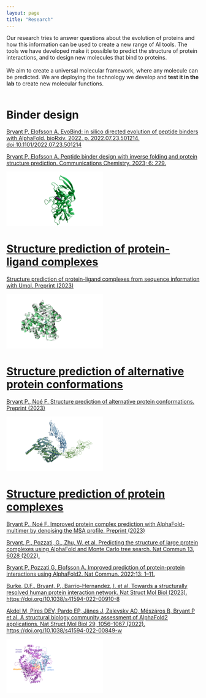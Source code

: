 ```yaml
---
layout: page
title: "Research"
---
```



Our research tries to answer questions about the evolution of proteins and how this information can be used to create a new range of AI tools.
The tools we have developed make it possible to predict the structure of protein interactions, and to design new molecules that bind to proteins.
<br>
<br>
We aim to create a universal molecular framework, where any molecule can be predicted.
We are deploying the technology we develop and **test it in the lab** to create new molecular functions.
<br>
<br>


# Binder design

<a href="https://www.biorxiv.org/content/10.1101/2022.07.23.501214v1.full.pdf"> Bryant P, Elofsson A. EvoBind: in silico directed evolution of peptide binders with AlphaFold. bioRxiv. 2022. p. 2022.07.23.501214. doi:10.1101/2022.07.23.501214

<a href="https://www.nature.com/articles/s42004-023-01029-7"> Bryant P, Elofsson A. Peptide binder design with inverse folding and protein structure prediction. Communications Chemistry. 2023; 6: 229.

<img src="./assets/binder_design.png" width="50%" height="50%"  />

<br>

# Structure prediction of protein-ligand complexes

<a href="https://www.biorxiv.org/content/10.1101/2023.11.03.565471v1"> Structure prediction of protein-ligand complexes from sequence information with Umol. Preprint (2023)

<img src="./assets/protein_ligand.png" width="50%" height="50%"  />

<br>

# Structure prediction of alternative protein conformations

<a href="https://www.biorxiv.org/content/10.1101/2023.09.25.559256v1"> Bryant P., Noé F. Structure prediction of alternative protein conformations. Preprint (2023)

<img src="./assets/alt_confs.png" width="50%" height="50%"  />

<br>

# Structure prediction of protein complexes

<a href="https://www.biorxiv.org/content/10.1101/2023.07.04.547638v1"> Bryant P., Noé F. Improved protein complex prediction with AlphaFold-multimer by denoising the MSA profile. Preprint (2023)

<a href="https://www.nature.com/articles/s41467-022-33729-4"> Bryant, P., Pozzati, G., Zhu, W. et al. Predicting the structure of large protein complexes using AlphaFold and Monte Carlo tree search. Nat Commun 13, 6028 (2022).

<a href="https://www.nature.com/articles/s41467-022-28865-w"> Bryant P, Pozzati G, Elofsson A. Improved prediction of protein-protein interactions using AlphaFold2. Nat Commun. 2022;13: 1–11.

<a href="https://www.nature.com/articles/s41594-022-00910-8 "> Burke, D.F., Bryant, P., Barrio-Hernandez, I. et al. Towards a structurally resolved human protein interaction network. Nat Struct Mol Biol (2023). https://doi.org/10.1038/s41594-022-00910-8

<a href="https://www.nature.com/articles/s41594-022-00849-w"> Akdel M, Pires DEV, Pardo EP, Jänes J, Zalevsky AO, Mészáros B, Bryant P et al. A structural biology community assessment of AlphaFold2 applications. Nat Struct Mol Biol 29, 1056–1067 (2022). https://doi.org/10.1038/s41594-022-00849-w


<img src="./assets/complexes.svg" width="50%" height="50%"  />
<br>
